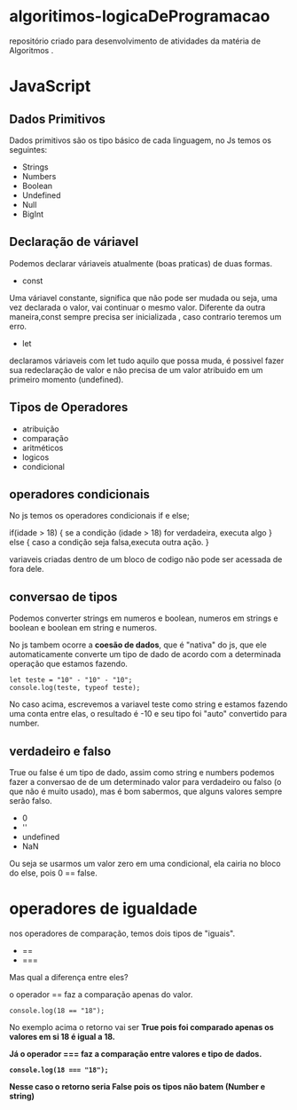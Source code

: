 # algoritimos-logicaDeProgramacao

repositório criado para desenvolvimento de atividades da matéria de Algoritmos .

# JavaScript

## Dados Primitivos

Dados primitivos são os tipo básico de cada linguagem, no Js temos os seguintes:

- Strings
- Numbers
- Boolean
- Undefined
- Null
- BigInt

## Declaração de váriavel

Podemos declarar váriaveis atualmente (boas praticas) de duas formas.

- const

Uma váriavel constante, significa que não pode ser mudada ou seja, uma vez declarada o valor, vai continuar o mesmo valor.
Diferente da outra maneira,const sempre precisa ser inicializada , caso contrario teremos um erro.

- let

declaramos váriaveis com let tudo aquilo que possa muda, é possivel fazer sua redeclaração de valor e não precisa de um valor atribuido em um primeiro momento (undefined).

## Tipos de Operadores

- atribuição
- comparação
- aritméticos
- logicos
- condicional

## operadores condicionais

No js temos os operadores condicionais if e else;

if(idade > 18) {
se a condição (idade > 18) for verdadeira, executa algo
} else {
caso a condição seja falsa,executa outra ação.
}

variaveis criadas dentro de um bloco de codigo não pode ser acessada de fora dele.

## conversao de tipos

Podemos converter strings em numeros e boolean, numeros em strings e boolean e boolean em string e numeros.

No js tambem ocorre a <b>coesão de dados</b>, que é "nativa" do js, que ele automaticamente converte um tipo de dado de acordo com a determinada operação que estamos fazendo.

```javascript:
let teste = "10" - "10" - "10";
console.log(teste, typeof teste);
```

No caso acima, escrevemos a variavel teste como string e estamos fazendo uma conta entre elas, o resultado é -10 e seu tipo foi "auto" convertido para number.

## verdadeiro e falso

True ou false é um tipo de dado, assim como string e numbers podemos fazer a conversao de de um determinado valor para verdadeiro ou falso (o que não é muito usado), mas é bom sabermos, que alguns valores sempre serão falso.

- 0
- ''
- undefined
- NaN

Ou seja se usarmos um valor zero em uma condicional, ela cairia no bloco do else, pois 0 == false.

# operadores de igualdade

nos operadores de comparação, temos dois tipos de "iguais".

- ==
- ===

Mas qual a diferença entre eles?

o operador == faz a comparação apenas do valor.

```javascript:
console.log(18 == "18");
```

No exemplo acima o retorno vai ser <b>True<b>
pois foi comparado apenas os valores em si 18 é igual a 18.

Já o operador === faz a comparação entre valores e tipo de dados.

```javascript:
console.log(18 === "18");
```

Nesse caso o retorno seria <b>False<b> pois os tipos não batem (Number e string)
